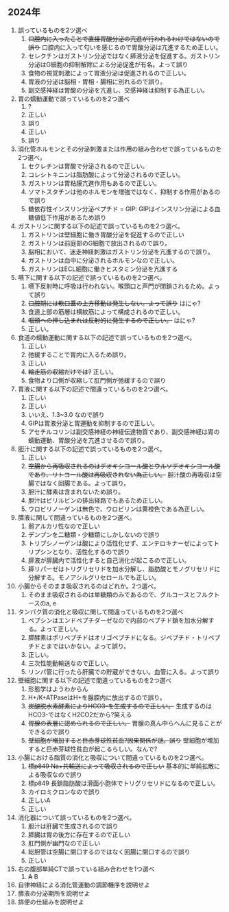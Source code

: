 ## 2024年

1. 誤っているものを2ツ選べ
	1. ~~口腔内に入ったことで直接胃酸分泌の亢進が行われるわけではないので誤り~~ 口腔内に入って匂いを感じるので胃酸分泌は亢進するため正しい。
	2. セレクチンはガストリン分泌ではなく膵液分泌を促進する。ガストリン分泌はG細胞の抑制解除による分泌促進が有名。よって誤り
	3. 食物の視覚刺激によって胃液分泌は促進されるので正しい。
	4. 胃液の分泌は脳相・胃相・腸相に別れるので誤り。
	5. 副交感神経は胃酸の分泌を亢進し、交感神経は抑制する為正しい。
2. 胃の蠕動運動で誤っているものを2つ選べ
	1. ?
	2. 正しい
	3. 誤り
	4. 正しい
	5. 誤り
3. 消化管ホルモンとその分泌刺激または作用の組み合わせで誤っているものを2つ選べ。
	1. セクレチンは胃酸で分泌されるので正しい。
	2. コレシトキニンは脂肪酸によって分泌されるので正しい。
	3. ガストリンは胃粘膜亢進作用もあるので正しい。
	4. ソマトスタチンは他のホルモンを増強ではなく、抑制する作用があるので誤り
	5. 糖依存性インスリン分泌ペプチド = GIP: GIPはインスリン分泌による血糖値低下作用があるため誤り
4. ガストリンに関する以下の記述で誤っているものを2つ選べ。
	1. ガストリンは壁細胞に働き胃酸分泌を促進するので正しい
	2. ガストリンは前庭部のG細胞で放出されるので誤り。
	3. 脳相において、迷走神経刺激はガストリン分泌を亢進するので誤り。
	4. ガストリンは血中に分泌されるホルモンなので正しい。
	5. ガストリンはECL細胞に働きヒスタミン分泌を亢進する
5. 嚥下に関する以下の記述で誤っているものを2つ選べ。
	1. 嚥下反射時に呼吸は行われない。喉頭口と声門が閉鎖されるため。よって誤り
	2. ~~口腔期には軟口蓋の上方移動は発生しない。よって誤り~~ はにゃ?
	3. 食道上部の筋層は横紋筋によって構成されるので正しい。
	4. ~~咽頭への押し込まれは反射的に発生するので正しい。~~ はにゃ?
	5. 正しい。
6. 食道の蠕動運動に関する以下の記述で誤っているものを2つ選べ。
	1. 正しい
	2. 弛緩することで胃内に入るため誤り。
	3. 正しい
	4. ~~輪走筋の収縮だけでは?~~ 正しい。
	5. 食物より口側が収縮して肛門側が弛緩するので誤り
7. 胃液に関する以下の記述で間違っているものを2つ選べ。
	1. 正しい
	2. 正しい
	3. いいえ、1.3~3.0 なので誤り
	4. GIPは胃液分泌と胃運動を抑制するので正しい。
	5. アセチルコリンは副交感神経の神経伝達物質であり、副交感神経は胃の蠕動運動、胃酸分泌を亢進させるので誤り。
8. 胆汁に関する以下の記述で誤っているものを2つ選べ。
	1. 正しい
	2. ~~空腸から再吸収されるのはデオキシコール酸とウルソデオキシコール酸であり、リトコール酸は再吸収されない為正しい。~~ 胆汁酸の再吸収は空腸ではなく回腸である。よって誤り。
	3. 胆汁に酵素は含まれないため誤り。
	4. 胆汁はビリルビンの排出経路でもあるため正しい。
	5. ウロビリノーゲンは無色で、ウロビリンは黄橙色である為正しい。
9. 膵液に関して間違っているものを2つ選べ。
	1. 弱アルカリ性なので正しい
	2. デンプンを二糖類・少糖類にしかしないので誤り
	3. トリプシノーゲンは酸により活性化せず、エンテロキナーゼによってトリプシンとなり、活性化するので誤り
	4. 膵液が膵臓内で活性化すると自己消化が起こるので正しい。
	5. 膵リパーゼはトリグリセリドを加水分解し、脂肪酸とモノグリセリドに分解する。モノアシルグリセロールでも正しい。
10. 小腸からそのまま吸収されるのはどれか。2つ選べ。
	1. そのまま吸収されるのは単糖類のみであるので、グルコースとフルクトースのa, e
11. タンパク質の消化と吸収に関して間違っているものを2つ選べ
	1. ペプシンはエンドペプチダーゼなので内部のペプチド鎖を加水分解する。よって正しい。
	2. 膵酵素はポリペプチドはオリゴペプチドになる。ジペプチド・トリペプチドとまではいかない。よって誤り。
	3. 正しい。
	4. 三次性能動輸送なので正しい。
	5. リンパ管に行ったら肝臓での貯蔵ができない。血管に入る。よって誤り
12. 壁細胞に関する以下の記述で間違っているものを2つ選べ
	1. 形態学はようわからん
	2. H+/K+ATPaseはH+を腺腔内に放出するので誤り。
	3. ~~炭酸脱水素酵素によりHCO3-を生成するので正しい。~~ 生成するのはHCO3-ではなくH2CO2だから?笑える
	4. ~~胃腺の表層に認められるので正しい。~~ 胃腺の真ん中らへんに見ることができるので誤り
	5. ~~壁細胞が増加すると巨赤芽球性貧血?因果関係が謎。誤り~~ 壁細胞が増加すると巨赤芽球性貧血が起こるらしい。なんで?
13. 小腸における脂質の消化と吸収について間違っているものを2つ選べ。
	1. ~~標p849 Na+共輸送によって吸収されるので正しい~~ 基本的に単純拡散による吸収なので誤り
	2. 標p849 長鎖脂肪酸は滑面小胞体でトリグリセリドになるので正しい。
	3. カイロミクロンなので誤り
	4. 正しいA
	5. 正しい
14. 消化器について誤っているものを2つ選べ。
	1. 胆汁は肝臓で生成されるので誤り
	2. 膵臓は胃の後方に存在するので正しい
	3. 肛門側が幽門なので正しい
	4. 総胆管は空腸に開口するのではなく回腸に開口するので誤り
	5. 正しい
15. 右の腹部単純CTで誤っている組み合わせを1つ選べ
	1. ~~A~~  B
16. 自律神経による消化管運動の調節機序を説明せよ
17. 膵液の分泌期所を説明せよ
18. 排便の仕組みを説明せよ